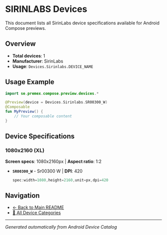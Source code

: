# SIRINLABS Devices

This document lists all SirinLabs device specifications available for Android Compose previews.

## Overview

- **Total devices**: 1
- **Manufacturer**: SirinLabs
- **Usage**: `Devices.Sirinlabs.DEVICE_NAME`

## Usage Example

```kotlin
import se.premex.compose.preview.devices.*

@Preview(device = Devices.Sirinlabs.SR00300_W)
@Composable
fun MyPreview() {
    // Your composable content
}
```

## Device Specifications

### 1080x2160 (XL)

**Screen specs**: 1080x2160px | **Aspect ratio**: 1:2

- **`SR00300_W`** - Sr00300 W | **DPI**: 420
  ```kotlin
  spec:width=1080,height=2160,unit=px,dpi=420
  ```

## Navigation

- [← Back to Main README](../../README.md)
- [📱 All Device Categories](../README.md)

---
*Generated automatically from Android Device Catalog*
